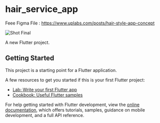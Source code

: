 # hair_service_app
Feee Figma File : https://www.uplabs.com/posts/hair-style-app-concept

![Shot Final](https://github.com/templatevilla/hair_service_app/assets/76429360/a9d6ce44-58dc-4951-b596-09cf489c4f5b)

A new Flutter project.

## Getting Started

This project is a starting point for a Flutter application.

A few resources to get you started if this is your first Flutter project:

- [Lab: Write your first Flutter app](https://docs.flutter.dev/get-started/codelab)
- [Cookbook: Useful Flutter samples](https://docs.flutter.dev/cookbook)

For help getting started with Flutter development, view the
[online documentation](https://docs.flutter.dev/), which offers tutorials,
samples, guidance on mobile development, and a full API reference.
